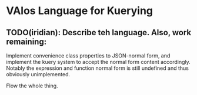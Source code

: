 # VAlos Language for Kuerying

## TODO(iridian): Describe teh language. Also, work remaining:

Implement convenience class properties to JSON-normal form, and
implement the kuery system to accept the normal form content
accordingly. Notably the expression and function normal form is still
undefined and thus obviously unimplemented.

Flow the whole thing.

